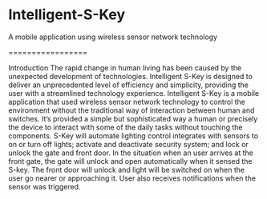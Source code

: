 Intelligent-S-Key
=================

A mobile application using wireless sensor network technology

=================

Introduction
The rapid change in human living has been caused by the unexpected development of technologies. Intelligent S-Key is designed to deliver an unprecedented level of efficiency and simplicity, providing the user with a streamlined technology experience. Intelligent S-Key is a mobile application that used wireless sensor network technology to control the environment without the traditional way of interaction between human and switches. It’s provided a simple but sophisticated way a human or precisely the device to interact with some of the daily tasks without touching the components. S-Key will automate lighting control integrates with sensors to on or turn off lights; activate and deactivate security system; and lock or unlock the gate and front door. In the situation when an user arrives at the front gate, the gate will unlock and open automatically when it sensed the S-key. The front door will unlock and light will be switched on when the user go nearer or approaching it. User also receives notifications when the sensor was triggered.
